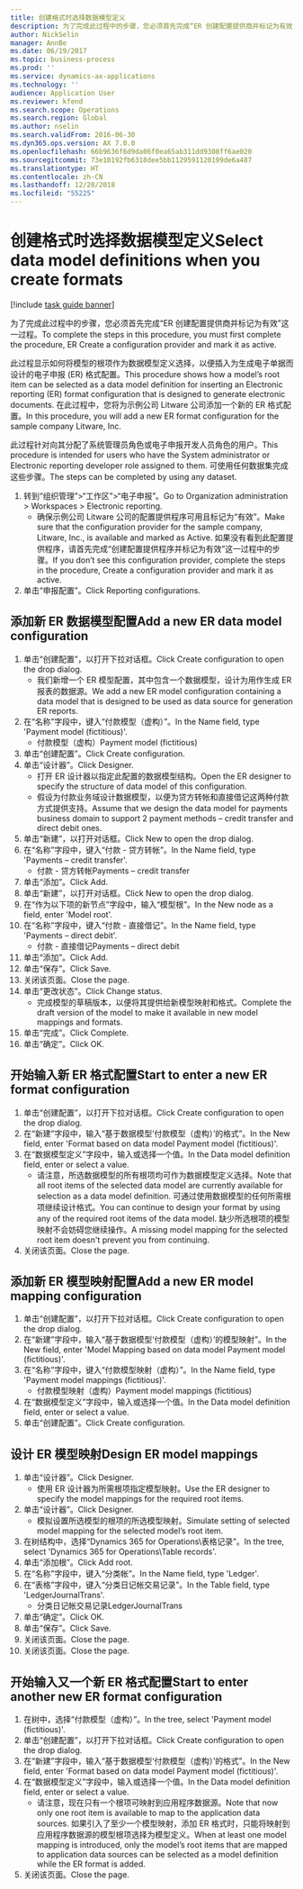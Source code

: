 ```yaml
---
title: 创建格式时选择数据模型定义
description: 为了完成此过程中的步骤，您必须首先完成“ER 创建配置提供商并标记为有效”这一过程。
author: NickSelin
manager: AnnBe
ms.date: 06/19/2017
ms.topic: business-process
ms.prod: ''
ms.service: dynamics-ax-applications
ms.technology: ''
audience: Application User
ms.reviewer: kfend
ms.search.scope: Operations
ms.search.region: Global
ms.author: nselin
ms.search.validFrom: 2016-06-30
ms.dyn365.ops.version: AX 7.0.0
ms.openlocfilehash: 66b9636f6d9da06f0ea65ab311dd9308ff6ae020
ms.sourcegitcommit: 73e10192fb6318dee5bb1129591120199de6a487
ms.translationtype: HT
ms.contentlocale: zh-CN
ms.lasthandoff: 12/20/2018
ms.locfileid: "55225"
---
```

# <a name="select-data-model-definitions-when-you-create-formats"></a><span data-ttu-id="edcb2-103">创建格式时选择数据模型定义</span><span class="sxs-lookup"><span data-stu-id="edcb2-103">Select data model definitions when you create formats</span></span>

[!include [task guide banner](../../includes/task-guide-banner.md)]

<span data-ttu-id="edcb2-104">为了完成此过程中的步骤，您必须首先完成“ER 创建配置提供商并标记为有效”这一过程。</span><span class="sxs-lookup"><span data-stu-id="edcb2-104">To complete the steps in this procedure, you must first complete the procedure, ER Create a configuration provider and mark it as active.</span></span> 

<span data-ttu-id="edcb2-105">此过程显示如何将模型的根项作为数据模型定义选择，以便插入为生成电子单据而设计的电子申报 (ER) 格式配置。</span><span class="sxs-lookup"><span data-stu-id="edcb2-105">This procedure shows how a model’s root item can be selected as a data model definition for inserting an Electronic reporting (ER) format configuration that is designed to generate electronic documents.</span></span> <span data-ttu-id="edcb2-106">在此过程中，您将为示例公司 Litware 公司添加一个新的 ER 格式配置。</span><span class="sxs-lookup"><span data-stu-id="edcb2-106">In this procedure, you will add a new ER format configuration for the sample company Litware, Inc.</span></span> 

<span data-ttu-id="edcb2-107">此过程针对向其分配了系统管理员角色或电子申报开发人员角色的用户。</span><span class="sxs-lookup"><span data-stu-id="edcb2-107">This procedure is intended for users who have the System administrator or Electronic reporting developer role assigned to them.</span></span> <span data-ttu-id="edcb2-108">可使用任何数据集完成这些步骤。</span><span class="sxs-lookup"><span data-stu-id="edcb2-108">The steps can be completed by using any dataset.</span></span>

1. <span data-ttu-id="edcb2-109">转到“组织管理”>“工作区”>“电子申报”。</span><span class="sxs-lookup"><span data-stu-id="edcb2-109">Go to Organization administration > Workspaces > Electronic reporting.</span></span>
    * <span data-ttu-id="edcb2-110">确保示例公司 Litware 公司的配置提供程序可用且标记为“有效”。</span><span class="sxs-lookup"><span data-stu-id="edcb2-110">Make sure that the configuration provider for the sample company, Litware, Inc., is available and marked as Active.</span></span> <span data-ttu-id="edcb2-111">如果没有看到此配置提供程序，请首先完成“创建配置提供程序并标记为有效”这一过程中的步骤。</span><span class="sxs-lookup"><span data-stu-id="edcb2-111">If you don’t see this configuration provider, complete the steps in the procedure, Create a configuration provider and mark it as active.</span></span>  
2. <span data-ttu-id="edcb2-112">单击“申报配置”。</span><span class="sxs-lookup"><span data-stu-id="edcb2-112">Click Reporting configurations.</span></span>

## <a name="add-a-new-er-data-model-configuration"></a><span data-ttu-id="edcb2-113">添加新 ER 数据模型配置</span><span class="sxs-lookup"><span data-stu-id="edcb2-113">Add a new ER data model configuration</span></span>
1. <span data-ttu-id="edcb2-114">单击“创建配置”，以打开下拉对话框。</span><span class="sxs-lookup"><span data-stu-id="edcb2-114">Click Create configuration to open the drop dialog.</span></span>
    * <span data-ttu-id="edcb2-115">我们新增一个 ER 模型配置，其中包含一个数据模型，设计为用作生成 ER 报表的数据源。</span><span class="sxs-lookup"><span data-stu-id="edcb2-115">We add a new ER model configuration containing a data model that is designed to be used as data source for generation ER reports.</span></span>  
2. <span data-ttu-id="edcb2-116">在“名称”字段中，键入“付款模型（虚构）”。</span><span class="sxs-lookup"><span data-stu-id="edcb2-116">In the Name field, type 'Payment model (fictitious)'.</span></span>
    * <span data-ttu-id="edcb2-117">付款模型（虚构）</span><span class="sxs-lookup"><span data-stu-id="edcb2-117">Payment model (fictitious)</span></span>  
3. <span data-ttu-id="edcb2-118">单击“创建配置”。</span><span class="sxs-lookup"><span data-stu-id="edcb2-118">Click Create configuration.</span></span>
4. <span data-ttu-id="edcb2-119">单击“设计器”。</span><span class="sxs-lookup"><span data-stu-id="edcb2-119">Click Designer.</span></span>
    * <span data-ttu-id="edcb2-120">打开 ER 设计器以指定此配置的数据模型结构。</span><span class="sxs-lookup"><span data-stu-id="edcb2-120">Open the ER designer to specify the structure of data model of this configuration.</span></span>  
    * <span data-ttu-id="edcb2-121">假设为付款业务域设计数据模型，以便为贷方转帐和直接借记这两种付款方式提供支持。</span><span class="sxs-lookup"><span data-stu-id="edcb2-121">Assume that we design the data model for payments business domain to support 2 payment methods – credit transfer and direct debit ones.</span></span>  
5. <span data-ttu-id="edcb2-122">单击“新建”，以打开对话框。</span><span class="sxs-lookup"><span data-stu-id="edcb2-122">Click New to open the drop dialog.</span></span>
6. <span data-ttu-id="edcb2-123">在“名称”字段中，键入“付款 - 贷方转帐”。</span><span class="sxs-lookup"><span data-stu-id="edcb2-123">In the Name field, type 'Payments – credit transfer'.</span></span>
    * <span data-ttu-id="edcb2-124">付款 - 贷方转帐</span><span class="sxs-lookup"><span data-stu-id="edcb2-124">Payments – credit transfer</span></span>  
7. <span data-ttu-id="edcb2-125">单击“添加”。</span><span class="sxs-lookup"><span data-stu-id="edcb2-125">Click Add.</span></span>
8. <span data-ttu-id="edcb2-126">单击“新建”，以打开对话框。</span><span class="sxs-lookup"><span data-stu-id="edcb2-126">Click New to open the drop dialog.</span></span>
9. <span data-ttu-id="edcb2-127">在“作为以下项的新节点”字段中，输入“模型根”。</span><span class="sxs-lookup"><span data-stu-id="edcb2-127">In the New node as a field, enter 'Model root'.</span></span>
10. <span data-ttu-id="edcb2-128">在“名称”字段中，键入“付款 - 直接借记”。</span><span class="sxs-lookup"><span data-stu-id="edcb2-128">In the Name field, type 'Payments – direct debit'.</span></span>
    * <span data-ttu-id="edcb2-129">付款 - 直接借记</span><span class="sxs-lookup"><span data-stu-id="edcb2-129">Payments – direct debit</span></span>  
11. <span data-ttu-id="edcb2-130">单击“添加”。</span><span class="sxs-lookup"><span data-stu-id="edcb2-130">Click Add.</span></span>
12. <span data-ttu-id="edcb2-131">单击“保存”。</span><span class="sxs-lookup"><span data-stu-id="edcb2-131">Click Save.</span></span>
13. <span data-ttu-id="edcb2-132">关闭该页面。</span><span class="sxs-lookup"><span data-stu-id="edcb2-132">Close the page.</span></span>
14. <span data-ttu-id="edcb2-133">单击“更改状态”。</span><span class="sxs-lookup"><span data-stu-id="edcb2-133">Click Change status.</span></span>
    * <span data-ttu-id="edcb2-134">完成模型的草稿版本，以便将其提供给新模型映射和格式。</span><span class="sxs-lookup"><span data-stu-id="edcb2-134">Complete the draft version of the model to make it available in new model mappings and formats.</span></span>  
15. <span data-ttu-id="edcb2-135">单击“完成”。</span><span class="sxs-lookup"><span data-stu-id="edcb2-135">Click Complete.</span></span>
16. <span data-ttu-id="edcb2-136">单击“确定”。</span><span class="sxs-lookup"><span data-stu-id="edcb2-136">Click OK.</span></span>

## <a name="start-to-enter-a-new-er-format-configuration"></a><span data-ttu-id="edcb2-137">开始输入新 ER 格式配置</span><span class="sxs-lookup"><span data-stu-id="edcb2-137">Start to enter a new ER format configuration</span></span>
1. <span data-ttu-id="edcb2-138">单击“创建配置”，以打开下拉对话框。</span><span class="sxs-lookup"><span data-stu-id="edcb2-138">Click Create configuration to open the drop dialog.</span></span>
2. <span data-ttu-id="edcb2-139">在“新建”字段中，输入“基于数据模型‘付款模型（虚构）’的格式”。</span><span class="sxs-lookup"><span data-stu-id="edcb2-139">In the New field, enter 'Format based on data model Payment model (fictitious)'.</span></span>
3. <span data-ttu-id="edcb2-140">在“数据模型定义”字段中，输入或选择一个值。</span><span class="sxs-lookup"><span data-stu-id="edcb2-140">In the Data model definition field, enter or select a value.</span></span>
    * <span data-ttu-id="edcb2-141">请注意，所选数据模型的所有根项均可作为数据模型定义选择。</span><span class="sxs-lookup"><span data-stu-id="edcb2-141">Note that all root items of the selected data model are currently available for selection as a data model definition.</span></span> <span data-ttu-id="edcb2-142">可通过使用数据模型的任何所需根项继续设计格式。</span><span class="sxs-lookup"><span data-stu-id="edcb2-142">You can continue to design your format by using any of the required root items of the data model.</span></span> <span data-ttu-id="edcb2-143">缺少所选根项的模型映射不会妨碍您继续操作。</span><span class="sxs-lookup"><span data-stu-id="edcb2-143">A missing model mapping for the selected root item doesn't prevent you from continuing.</span></span>  
4. <span data-ttu-id="edcb2-144">关闭该页面。</span><span class="sxs-lookup"><span data-stu-id="edcb2-144">Close the page.</span></span>

## <a name="add-a-new-er-model-mapping-configuration"></a><span data-ttu-id="edcb2-145">添加新 ER 模型映射配置</span><span class="sxs-lookup"><span data-stu-id="edcb2-145">Add a new ER model mapping configuration</span></span>
1. <span data-ttu-id="edcb2-146">单击“创建配置”，以打开下拉对话框。</span><span class="sxs-lookup"><span data-stu-id="edcb2-146">Click Create configuration to open the drop dialog.</span></span>
2. <span data-ttu-id="edcb2-147">在“新建”字段中，输入“基于数据模型‘付款模型（虚构）’的模型映射”。</span><span class="sxs-lookup"><span data-stu-id="edcb2-147">In the New field, enter 'Model Mapping based on data model Payment model (fictitious)'.</span></span>
3. <span data-ttu-id="edcb2-148">在“名称”字段中，键入“付款模型映射（虚构）”。</span><span class="sxs-lookup"><span data-stu-id="edcb2-148">In the Name field, type 'Payment model mappings (fictitious)'.</span></span>
    * <span data-ttu-id="edcb2-149">付款模型映射（虚构）</span><span class="sxs-lookup"><span data-stu-id="edcb2-149">Payment model mappings (fictitious)</span></span>  
4. <span data-ttu-id="edcb2-150">在“数据模型定义”字段中，输入或选择一个值。</span><span class="sxs-lookup"><span data-stu-id="edcb2-150">In the Data model definition field, enter or select a value.</span></span>
5. <span data-ttu-id="edcb2-151">单击“创建配置”。</span><span class="sxs-lookup"><span data-stu-id="edcb2-151">Click Create configuration.</span></span>

## <a name="design-er-model-mappings"></a><span data-ttu-id="edcb2-152">设计 ER 模型映射</span><span class="sxs-lookup"><span data-stu-id="edcb2-152">Design ER model mappings</span></span>
1. <span data-ttu-id="edcb2-153">单击“设计器”。</span><span class="sxs-lookup"><span data-stu-id="edcb2-153">Click Designer.</span></span>
    * <span data-ttu-id="edcb2-154">使用 ER 设计器为所需根项指定模型映射。</span><span class="sxs-lookup"><span data-stu-id="edcb2-154">Use the ER designer to specify the model mappings for the required root items.</span></span>  
2. <span data-ttu-id="edcb2-155">单击“设计器”。</span><span class="sxs-lookup"><span data-stu-id="edcb2-155">Click Designer.</span></span>
    * <span data-ttu-id="edcb2-156">模拟设置所选模型的根项的所选模型映射。</span><span class="sxs-lookup"><span data-stu-id="edcb2-156">Simulate setting of selected model mapping for the selected model’s root item.</span></span>  
3. <span data-ttu-id="edcb2-157">在树结构中，选择“Dynamics 365 for Operations\表格记录”。</span><span class="sxs-lookup"><span data-stu-id="edcb2-157">In the tree, select 'Dynamics 365 for Operations\Table records'.</span></span>
4. <span data-ttu-id="edcb2-158">单击“添加根”。</span><span class="sxs-lookup"><span data-stu-id="edcb2-158">Click Add root.</span></span>
5. <span data-ttu-id="edcb2-159">在“名称”字段中，键入“分类帐”。</span><span class="sxs-lookup"><span data-stu-id="edcb2-159">In the Name field, type 'Ledger'.</span></span>
6. <span data-ttu-id="edcb2-160">在“表格”字段中，键入“分类日记帐交易记录”。</span><span class="sxs-lookup"><span data-stu-id="edcb2-160">In the Table field, type 'LedgerJournalTrans'.</span></span>
    * <span data-ttu-id="edcb2-161">分类日记帐交易记录</span><span class="sxs-lookup"><span data-stu-id="edcb2-161">LedgerJournalTrans</span></span>  
7. <span data-ttu-id="edcb2-162">单击“确定”。</span><span class="sxs-lookup"><span data-stu-id="edcb2-162">Click OK.</span></span>
8. <span data-ttu-id="edcb2-163">单击“保存”。</span><span class="sxs-lookup"><span data-stu-id="edcb2-163">Click Save.</span></span>
9. <span data-ttu-id="edcb2-164">关闭该页面。</span><span class="sxs-lookup"><span data-stu-id="edcb2-164">Close the page.</span></span>
10. <span data-ttu-id="edcb2-165">关闭该页面。</span><span class="sxs-lookup"><span data-stu-id="edcb2-165">Close the page.</span></span>

## <a name="start-to-enter-another-new-er-format-configuration"></a><span data-ttu-id="edcb2-166">开始输入又一个新 ER 格式配置</span><span class="sxs-lookup"><span data-stu-id="edcb2-166">Start to enter another new ER format configuration</span></span>
1. <span data-ttu-id="edcb2-167">在树中，选择“付款模型（虚构）”。</span><span class="sxs-lookup"><span data-stu-id="edcb2-167">In the tree, select 'Payment model (fictitious)'.</span></span>
2. <span data-ttu-id="edcb2-168">单击“创建配置”，以打开下拉对话框。</span><span class="sxs-lookup"><span data-stu-id="edcb2-168">Click Create configuration to open the drop dialog.</span></span>
3. <span data-ttu-id="edcb2-169">在“新建”字段中，输入“基于数据模型‘付款模型（虚构）’的格式”。</span><span class="sxs-lookup"><span data-stu-id="edcb2-169">In the New field, enter 'Format based on data model Payment model (fictitious)'.</span></span>
4. <span data-ttu-id="edcb2-170">在“数据模型定义”字段中，输入或选择一个值。</span><span class="sxs-lookup"><span data-stu-id="edcb2-170">In the Data model definition field, enter or select a value.</span></span>
    * <span data-ttu-id="edcb2-171">请注意，现在只有一个根项可映射到应用程序数据源。</span><span class="sxs-lookup"><span data-stu-id="edcb2-171">Note that now only one root item is available to map to the application data sources.</span></span> <span data-ttu-id="edcb2-172">如果引入了至少一个模型映射，添加 ER 格式时，只能将映射到应用程序数据源的模型根项选择为模型定义。</span><span class="sxs-lookup"><span data-stu-id="edcb2-172">When at least one model mapping is introduced, only the model’s root items that are mapped to application data sources can be selected as a model definition while the ER format is added.</span></span>   
5. <span data-ttu-id="edcb2-173">关闭该页面。</span><span class="sxs-lookup"><span data-stu-id="edcb2-173">Close the page.</span></span>

